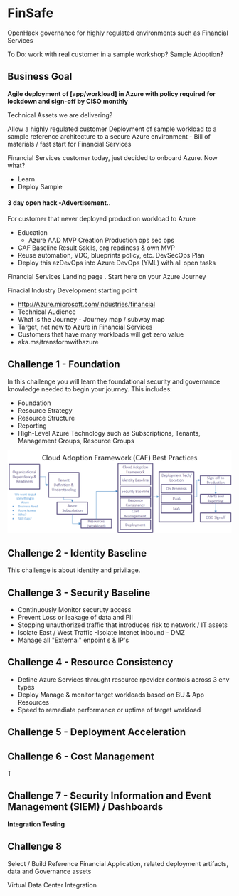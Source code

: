 # FinSafe
OpenHack governance for highly regulated environments such as Financial Services

To Do: 
work with real customer in a sample workshop?  Sample Adoption?  

## Business Goal
  **Agile deployment of [app/workload] in Azure with policy required for lockdown and sign-off by CISO monthly**

Technical Assets we are delivering?

Allow a highly regulated customer Deployment of sample workload to a sample reference architecture to a secure Azure environment
    - Bill of materials / fast start for Financial Services 

  
Financial Services customer today, just decided to onboard Azure.  Now what?
  - Learn
  - Deploy Sample


#### 3 day open hack -Advertisement..
For customer that never deployed production workload to Azure
  - Education
    - Azure
    AAD
    MVP Creation
    Production ops
    sec ops 
  - CAF Baseline
Result
  Sskils, org readiness & own MVP
  - Reuse automation, VDC, blueprints policy, etc.
DevSecOps Plan
  - Deploy this azDevOps into Azure DevOps (YML) with all open tasks
  

  Financial Services Landing page . Start here on your Azure Journey

Finacial Industry Development starting point
  - http://Azure.microsoft.com/industries/financial
  - Technical Audience
  - What is the Journey - Journey map / subway map
  - Target, net new to Azure in Financial Services
  - Customers that have many workloads will get zero value
  - aka.ms/transformwithazure 





## Challenge 1 - Foundation

In this challenge you will learn the foundational security and governance knowledge needed to begin your journey. This includes: 
- Foundation
- Resource Strategy
- Resource Structure
- Reporting
- High-Level Azure Technology such as Subscriptions, Tenants, Management Groups, Resource Groups

![](images/caf-best-practices.png?raw=true)


## Challenge 2 - Identity Baseline

This challenge is about identity and privilage. 



## Challenge 3 - Security Baseline
  - Continuously Monitor securuty access
  - Prevent Loss or leakage of data and PII
  - Stopping unauthorized traffic that introduces risk to network / IT assets
  - Isolate East / West Traffic
  -Isolate Intenet inbound - DMZ
  - Manage all "External" enpoint s & IP's

## Challenge 4 - Resource Consistency 
  - Define Azure Services throught resource rpovider controls across 3 env types
  - Deploy Manage & monitor target workloads based on BU & App Resources
  - Speed to remediate performance or uptime of target workload 

## Challenge 5 - Deployment Acceleration 




## Challenge 6 - Cost Management 

T

## Challenge 7 - Security Information and Event Management (SIEM) / Dashboards 



**Integration Testing**




## Challenge 8



Select / Build Reference Financial Application, related deployment artifacts, data and Governance assets 

Virtual Data Center Integration 



